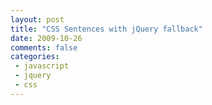 ```yaml
---
layout: post
title: "CSS Sentences with jQuery fallback"
date: 2009-10-26
comments: false
categories:
 - javascript
 - jquery
 - css
---
```


